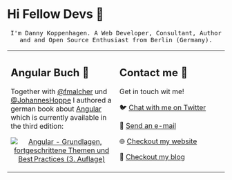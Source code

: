 # Hi Fellow Devs :wave:

<p align="center">
  <samp>
I'm Danny Koppenhagen. A Web Developer, Consultant, Author and and Open Source Enthusiast from Berlin (Germany).
  </samp>
</p>

<table style="border: none;">
  <tr style="border: none;">
    <td width="50%" style="border: none; vertical-align:top;">
      <h2>Angular Buch 📕</h2>
      <p>
      Together with <a href="https://github.com/fmalcher">@fmalcher</a> und <a href="https://github.com/JohannesHoppe">@JohannesHoppe</a> I authored a german book about <a href="https://angular.io">Angular</a> which is currently available in the third edition:
      </p>
      <p align="center">
        <a href="https://angular-buch.com"><img src="https://api4.angular-buch.com/images/angular_auflage3_small.jpg" alt="Angular - Grundlagen, fortgeschrittene Themen und Best Practices (3. Auflage)"></img></a>
      </p>
    </td>
    <td style="border: none; vertical-align:top;">
      <h2>Contact me 💬</h2>
      <p>Get in touch wit me!</p>
      <p>🐦 <a href="https://twitter.com/d_koppenhagen">Chat with me on Twitter</a></p>
      <p>📧 <a href="mailto:mail@d-koppenhagen.de">Send an e-mail</a></p>
      <p>🌐 <a href="https://d-koppenhagen.de">Checkout my website</a></p>
      <p>📝 <a href="https://d-koppenhagen.de/blog">Checkout my blog</a></p>
    </td>
  </tr>
</table>


